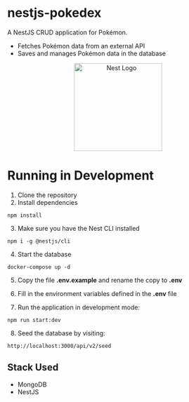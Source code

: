 # nestjs-pokedex

A NestJS CRUD application for Pokémon.

- Fetches Pokémon data from an external API
- Saves and manages Pokémon data in the database

<p align="center">
  <a href="http://nestjs.com/" target="blank"><img src="https://nestjs.com/img/logo-small.svg" width="200" alt="Nest Logo" /></a>
</p>

# Running in Development

1. Clone the repository
2. Install dependencies

```
npm install
```

3. Make sure you have the Nest CLI installed

```
npm i -g @nestjs/cli
```

4. Start the database

```
docker-compose up -d
```

5. Copy the file __.env.example__ and rename the copy to __.env__

6. Fill in the environment variables defined in the __.env__ file

7. Run the application in development mode:

```
npm run start:dev
```

8. Seed the database by visiting:

```
http://localhost:3000/api/v2/seed
```

## Stack Used

* MongoDB
* NestJS
